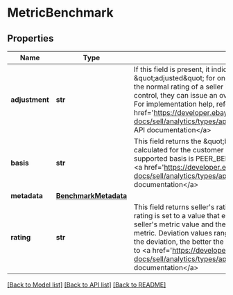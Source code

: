 # MetricBenchmark

## Properties
Name | Type | Description | Notes
------------ | ------------- | ------------- | -------------
**adjustment** | **str** | If this field is present, it indicates that the rating given to the seller was &amp;quot;adjusted&amp;quot; for one reason or another. If eBay determines that the normal rating of a seller is impacted by circumstances beyond their control, they can issue an override to adjust the rating given to the seller. For implementation help, refer to &lt;a href&#x3D;&#39;https://developer.ebay.com/api-docs/sell/analytics/types/api:RatingAdjustmentTypeEnum&#39;&gt;eBay API documentation&lt;/a&gt; | [optional] 
**basis** | **str** | This field returns the &amp;quot;basis&amp;quot; by which the benchmark is calculated for the customer service metric type. Currently, the only supported basis is PEER_BENCHMARK. For implementation help, refer to &lt;a href&#x3D;&#39;https://developer.ebay.com/api-docs/sell/analytics/types/api:BenchmarkTypeEnum&#39;&gt;eBay API documentation&lt;/a&gt; | [optional] 
**metadata** | [**BenchmarkMetadata**](BenchmarkMetadata.md) |  | [optional] 
**rating** | **str** | This field returns seller&#39;s rating for the customer service metric. The rating is set to a value that equals the relative deviation between the seller&#39;s metric value and the benchmark value for the customer service metric. Deviation values range from LOW to VERY HIGH, and the lower the deviation, the better the seller rating. For implementation help, refer to &lt;a href&#x3D;&#39;https://developer.ebay.com/api-docs/sell/analytics/types/api:RatingTypeEnum&#39;&gt;eBay API documentation&lt;/a&gt; | [optional] 

[[Back to Model list]](../README.md#documentation-for-models) [[Back to API list]](../README.md#documentation-for-api-endpoints) [[Back to README]](../README.md)


